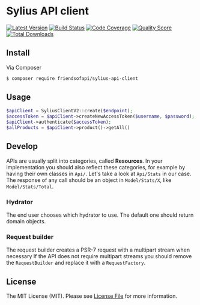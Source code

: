 # Sylius API client

[![Latest Version](https://img.shields.io/github/release/FriendsOfApi/sylius-api-client.svg?style=flat-square)](https://github.com/FriendsOfApi/sylius-api-client/releases)
[![Build Status](https://img.shields.io/travis/FriendsOfApi/sylius-api-client.svg?style=flat-square)](https://travis-ci.org/FriendsOfApi/sylius-api-client)
[![Code Coverage](https://img.shields.io/scrutinizer/coverage/g/FriendsOfApi/sylius-api-client.svg?style=flat-square)](https://scrutinizer-ci.com/g/FriendsOfApi/sylius-api-client)
[![Quality Score](https://img.shields.io/scrutinizer/g/FriendsOfApi/sylius-api-client.svg?style=flat-square)](https://scrutinizer-ci.com/g/FriendsOfApi/sylius-api-client)
[![Total Downloads](https://img.shields.io/packagist/dt/friendsofapi/sylius-api-client.svg?style=flat-square)](https://packagist.org/packages/friendsofapi/sylius-api-client)

## Install

Via Composer

``` bash
$ composer require friendsofapi/sylius-api-client
```

## Usage

``` php
$apiClient = SyliusClientV2::create($endpoint);
$accessToken = $apiClient->createNewAccessToken($username, $password);
$apiClient->authenticate($accessToken);
$allProducts = $apiClient->product()->getAll()
```

## Develop

APIs are usually split into categories, called **Resources**.
In your implementation you should also reflect these categories, for example by having their own classes in `Api/`.
Let's take a look at `Api/Stats` in our case. The response of any call should be an object in `Model/Stats/X`,
like `Model/Stats/Total`.


### Hydrator

The end user chooses which hydrator to use. The default one should return domain objects.


### Request builder

The request builder creates a PSR-7 request with a multipart stream when necessary
If the API does not require multipart streams you should remove the `RequestBuilder`
and replace it with a `RequestFactory`.



## License

The MIT License (MIT). Please see [License File](LICENSE) for more information.
